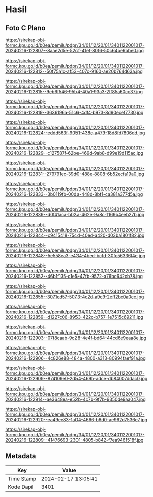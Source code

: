 # Hasil

## Foto C Plano

https://sirekap-obj-formc.kpu.go.id/b0ea/pemilu/pdpr/34/01/12/20/01/3401122001017-20240216-122807--8aae2d5e-52cf-41ef-80f6-50c64be6bbe0.jpg

https://sirekap-obj-formc.kpu.go.id/b0ea/pemilu/pdpr/34/01/12/20/01/3401122001017-20240216-122812--50f75a1c-af53-407c-9160-ae20b764d63a.jpg

https://sirekap-obj-formc.kpu.go.id/b0ea/pemilu/pdpr/34/01/12/20/01/3401122001017-20240216-122815--9eb6f546-95b4-40a1-93a3-2ff85a60cc37.jpg

https://sirekap-obj-formc.kpu.go.id/b0ea/pemilu/pdpr/34/01/12/20/01/3401122001017-20240216-122819--3636196a-51c6-4df4-b973-8d90ecef7730.jpg

https://sirekap-obj-formc.kpu.go.id/b0ea/pemilu/pdpr/34/01/12/20/01/3401122001017-20240216-122824--eddd563f-9051-438c-a479-18d8fd7806dd.jpg

https://sirekap-obj-formc.kpu.go.id/b0ea/pemilu/pdpr/34/01/12/20/01/3401122001017-20240216-122829--c127587f-62be-469d-9ab8-d99e19d115ac.jpg

https://sirekap-obj-formc.kpu.go.id/b0ea/pemilu/pdpr/34/01/12/20/01/3401122001017-20240216-122831--279791ec-39d0-488e-8808-6b52ecfa19a0.jpg

https://sirekap-obj-formc.kpu.go.id/b0ea/pemilu/pdpr/34/01/12/20/01/3401122001017-20240216-122833--3b0119fb-00da-448d-8bf1-ca381a377d5a.jpg

https://sirekap-obj-formc.kpu.go.id/b0ea/pemilu/pdpr/34/01/12/20/01/3401122001017-20240216-122839--d0f41aca-b02a-462e-9a8c-1169b4eeb27b.jpg

https://sirekap-obj-formc.kpu.go.id/b0ea/pemilu/pdpr/34/01/12/20/01/3401122001017-20240216-122844--c9415418-75cd-40ed-a420-d03ba1801f82.jpg

https://sirekap-obj-formc.kpu.go.id/b0ea/pemilu/pdpr/34/01/12/20/01/3401122001017-20240216-122848--5e558ea3-e434-4bed-bcfd-30fc56336f4e.jpg

https://sirekap-obj-formc.kpu.go.id/b0ea/pemilu/pdpr/34/01/12/20/01/3401122001017-20240216-122852--46b1f135-c1e5-47fb-9572-a76bc642cb78.jpg

https://sirekap-obj-formc.kpu.go.id/b0ea/pemilu/pdpr/34/01/12/20/01/3401122001017-20240216-122855--3071ed57-5073-4c2d-a9c9-2eff2bc0a0cc.jpg

https://sirekap-obj-formc.kpu.go.id/b0ea/pemilu/pdpr/34/01/12/20/01/3401122001017-20240216-122859--d1227c06-8953-422c-b757-1e7515c69211.jpg

https://sirekap-obj-formc.kpu.go.id/b0ea/pemilu/pdpr/34/01/12/20/01/3401122001017-20240216-122903--07f8caab-9c28-4e4f-bd64-44cd6e9eaa8e.jpg

https://sirekap-obj-formc.kpu.go.id/b0ea/pemilu/pdpr/34/01/12/20/01/3401122001017-20240216-122906--4c826e88-484a-4800-a313-80994faef91a.jpg

https://sirekap-obj-formc.kpu.go.id/b0ea/pemilu/pdpr/34/01/12/20/01/3401122001017-20240216-122909--874109e0-2d54-469b-adce-db84007ddac0.jpg

https://sirekap-obj-formc.kpu.go.id/b0ea/pemilu/pdpr/34/01/12/20/01/3401122001017-20240216-122914--ae3648ea-e52b-4c7b-9f7b-9350de9aa047.jpg

https://sirekap-obj-formc.kpu.go.id/b0ea/pemilu/pdpr/34/01/12/20/01/3401122001017-20240216-122920--ea49ee83-1a04-4666-b6d0-ae962d7536e7.jpg

https://sirekap-obj-formc.kpu.go.id/b0ea/pemilu/pdpr/34/01/12/20/01/3401122001017-20240216-122809--41476693-2301-4805-b842-f7ea9461518f.jpg


## Metadata

| Key        | Value               |
| ---------- | ------------------- |
| Time Stamp | 2024-02-17 13:05:41 |
| Kode Dapil | 3401                |



